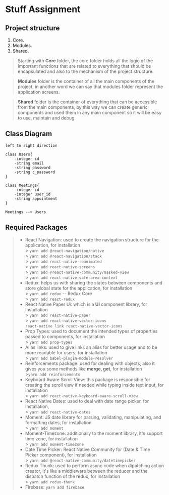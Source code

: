 # Stuff Assignment

## Project structure

1. Core.
2. Modules.
3. Shared.

> Starting with **Core** folder, the core folder holds all the logic of the important functions that are related to everything that should be encapsulated and also to the mechanism of the project structure.

> **Modules** folder is the container of all the main components of the project, in another word we can say that modules folder represent the application screens.

> **Shared** folder is the container of everything that can be accessible from the main components, by this way we can create generic components and used them in any main component so it will be easy to use, maintain and debug.

## Class Diagram

```plantuml
left to right direction

class Users{
    -integer id
    -string email
    -string password
    -string c_password
}

class Meetings{
    -integer id
    -integer user_id
    -string appointment
}

Meetings --> Users
```

## Required Packages

> - React Navigation: used to create the navigation structure for the application, for installation <br/> > `yarn add @react-navigation/native` <br/> > `yarn add @react-navigation/stack` <br/> > `yarn add react-native-reanimated` <br/> > `yarn add react-native-screens` <br/> > `yarn add @react-native-community/masked-view` <br/> > `yarn add react-native-safe-area-context`
> - Redux: helps us with sharing the states between components and store global state for the application, for installation <br/> > `yarn add redux` -- Redux Core <br/> > `yarn add react-redux`
> - React Native Paper Ui: which is a **UI** component library, for installation <br/> > `yarn add react-native-paper`<br/> > `yarn add react-native-vector-icons`<br/> `react-native link react-native-vector-icons`
> - Prop Types: used to document the intended types of properties passed to components, for installation <br/> > `yarn add prop-types`
> - Alias links: used to give links an alias for better usage and to be more readable for users, for installation <br/> > `yarn add babel-plugin-module-resolver`
> - Reinforcements package: used for dealing with objects, also it gives you some methods like **merge, get**, for installation <br/> >`yarn add reinforcements`
> - Keyboard Aware Scroll View: this package is responsible for creating the scroll view if needed while typing inside text input, for installation <br/> > `yarn add react-native-keyboard-aware-scroll-view`
> - React Native Dates: used to deal with date range picker, for installation, <br/> > `yarn add react-native-dates`
> - Moment: JS date library for parsing, validating, manipulating, and formatting dates, for installation <br /> > `yarn add moment`
> - Moment-Timezone: additionally to the moment library, it's support time zone, for installation <br /> > `yarn add moment-timezone`
> - Date Time Picker: React Native Community for (Date & Time Picker component), for installation <br/> > `yarn add @react-native-community/datetimepicker`
> - Redux Thunk: used to perform async code when dipatching action creator, it's like a middleware between the reducer and the dispatch function of the redux, for installation <br/> > `yarn add redux-thunk`
> - Firebase: `yarn add firebase`
